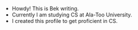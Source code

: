 - Howdy! This is Bek writing. 
- Currently I am studying CS at Ala-Too University.
- I created this profile to get proficient in CS.
